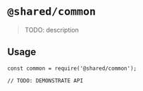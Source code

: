 # `@shared/common`

> TODO: description

## Usage

```
const common = require('@shared/common');

// TODO: DEMONSTRATE API
```
